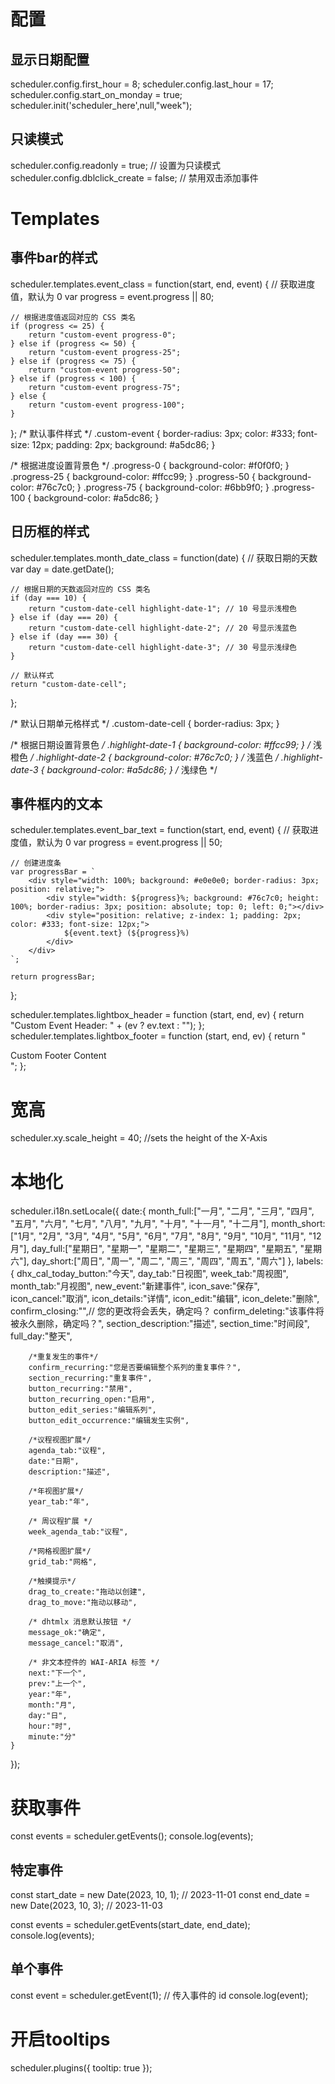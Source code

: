 # 配置
## 显示日期配置
scheduler.config.first_hour = 8;
scheduler.config.last_hour = 17;
scheduler.config.start_on_monday = true;
scheduler.init('scheduler_here',null,"week");

## 只读模式
scheduler.config.readonly = true; // 设置为只读模式
scheduler.config.dblclick_create = false; // 禁用双击添加事件

# Templates
##  事件bar的样式

scheduler.templates.event_class = function(start, end, event) {
    // 获取进度值，默认为 0
    var progress = event.progress || 80;

    // 根据进度值返回对应的 CSS 类名
    if (progress <= 25) {
        return "custom-event progress-0";
    } else if (progress <= 50) {
        return "custom-event progress-25";
    } else if (progress <= 75) {
        return "custom-event progress-50";
    } else if (progress < 100) {
        return "custom-event progress-75";
    } else {
        return "custom-event progress-100";
    }
};
/* 默认事件样式 */
.custom-event {
    border-radius: 3px;
    color: #333;
    font-size: 12px;
    padding: 2px;
    background: #a5dc86;
}

/* 根据进度设置背景色 */
.progress-0 { background-color: #f0f0f0; }
.progress-25 { background-color: #ffcc99; }
.progress-50 { background-color: #76c7c0; }
.progress-75 { background-color: #6bb9f0; }
.progress-100 { background-color: #a5dc86; }

##  日历框的样式

scheduler.templates.month_date_class = function(date) {
    // 获取日期的天数
    var day = date.getDate();

    // 根据日期的天数返回对应的 CSS 类名
    if (day === 10) {
        return "custom-date-cell highlight-date-1"; // 10 号显示浅橙色
    } else if (day === 20) {
        return "custom-date-cell highlight-date-2"; // 20 号显示浅蓝色
    } else if (day === 30) {
        return "custom-date-cell highlight-date-3"; // 30 号显示浅绿色
    }

    // 默认样式
    return "custom-date-cell";
};

/* 默认日期单元格样式 */
.custom-date-cell {
    border-radius: 3px;
}

/* 根据日期设置背景色 */
.highlight-date-1 { background-color: #ffcc99; } /* 浅橙色 */
.highlight-date-2 { background-color: #76c7c0; } /* 浅蓝色 */
.highlight-date-3 { background-color: #a5dc86; } /* 浅绿色 */

## 事件框内的文本
scheduler.templates.event_bar_text = function(start, end, event) {
    // 获取进度值，默认为 0
    var progress = event.progress || 50;

    // 创建进度条
    var progressBar = `
        <div style="width: 100%; background: #e0e0e0; border-radius: 3px; position: relative;">
            <div style="width: ${progress}%; background: #76c7c0; height: 100%; border-radius: 3px; position: absolute; top: 0; left: 0;"></div>
            <div style="position: relative; z-index: 1; padding: 2px; color: #333; font-size: 12px;">
                ${event.text} (${progress}%)
            </div>
        </div>
    `;

    return progressBar;
};

scheduler.templates.lightbox_header = function (start, end, ev) {
    return "Custom Event Header: " + (ev ? ev.text : "");
};
scheduler.templates.lightbox_footer = function (start, end, ev) {
    return "<div class='custom_footer'>Custom Footer Content</div>";
};
# 宽高
scheduler.xy.scale_height = 40; //sets the height of the X-Axis  
# 本地化
scheduler.i18n.setLocale({
    date:{
        month_full:["一月", "二月", "三月", "四月", "五月", "六月", 
            "七月", "八月", "九月", "十月", "十一月", "十二月"],
        month_short:["1月", "2月", "3月", "4月", "5月", "6月", 
            "7月", "8月", "9月", "10月", "11月", "12月"],
        day_full:["星期日", "星期一", "星期二", "星期三", "星期四", 
            "星期五", "星期六"],
        day_short:["周日", "周一", "周二", "周三", "周四", "周五", "周六"]
    },
    labels:{
        dhx_cal_today_button:"今天",
        day_tab:"日视图",
        week_tab:"周视图",
        month_tab:"月视图",
        new_event:"新建事件",
        icon_save:"保存",
        icon_cancel:"取消",
        icon_details:"详情",
        icon_edit:"编辑",
        icon_delete:"删除",
        confirm_closing:"",// 您的更改将会丢失，确定吗？
        confirm_deleting:"该事件将被永久删除，确定吗？",
        section_description:"描述",
        section_time:"时间段",
        full_day:"整天",

        /*重复发生的事件*/
        confirm_recurring:"您是否要编辑整个系列的重复事件？",
        section_recurring:"重复事件",
        button_recurring:"禁用",
        button_recurring_open:"启用",
        button_edit_series:"编辑系列",
        button_edit_occurrence:"编辑发生实例",

        /*议程视图扩展*/
        agenda_tab:"议程",
        date:"日期",
        description:"描述",

        /*年视图扩展*/
        year_tab:"年",

        /* 周议程扩展 */
        week_agenda_tab:"议程",

        /*网格视图扩展*/
        grid_tab:"网格",

        /*触摸提示*/
        drag_to_create:"拖动以创建",
        drag_to_move:"拖动以移动",

        /* dhtmlx 消息默认按钮 */
        message_ok:"确定",
        message_cancel:"取消",

        /* 非文本控件的 WAI-ARIA 标签 */
        next:"下一个",
        prev:"上一个",
        year:"年",
        month:"月",
        day:"日",
        hour:"时",
        minute:"分"
    }
});
# 获取事件
const events = scheduler.getEvents();
console.log(events);

## 特定事件
const start_date = new Date(2023, 10, 1); // 2023-11-01
const end_date = new Date(2023, 10, 3); // 2023-11-03

const events = scheduler.getEvents(start_date, end_date);
console.log(events);

## 单个事件
const event = scheduler.getEvent(1); // 传入事件的 id
console.log(event);

# 开启tooltips
scheduler.plugins({
    tooltip: true
});
